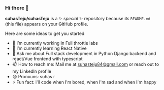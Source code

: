### Hi there 👋

**suhasTeju/suhasTeju** is a ✨ _special_ ✨ repository because its `README.md` (this file) appears on your GitHub profile.

Here are some ideas to get you started:

- 🔭 I’m currently working in Full throttle labs
- 🌱 I’m currently learning React Native
- 💬 Ask me about Full stack development in Python Django backend and react/Vue frontend with typescript
- 📫 How to reach me: Mail me at suhasteju84@gmail.com or reach out to my LinkedIn profile
- 😄 Pronouns: suhas r
- ⚡ Fun fact: I'll code when I'm bored, when I'm sad and when I'm happy
